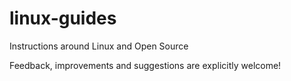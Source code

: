 # linux-guides
Instructions around Linux and Open Source

Feedback, improvements and suggestions are explicitly welcome!
